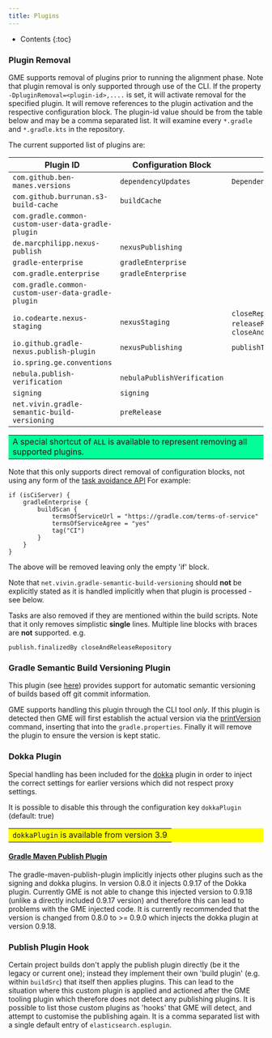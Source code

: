 ```yaml
---
title: Plugins
---
```


* Contents
{:toc}

### Plugin Removal

GME supports removal of plugins prior to running the alignment phase. Note that plugin removal is
only supported through use of the CLI. If the property `-DpluginRemoval=<plugin-id>,....` is set, it
will activate removal for the specified plugin. It will remove references to the plugin activation
and the respective configuration block. The plugin-id value should be from the table below and may be
a comma separated list. It will examine every `*.gradle` and `*.gradle.kts` in the repository.

The current supported list of plugins are:

| Plugin ID                                           | Configuration Block         | Tasks                                                               |
|-----------------------------------------------------|-----------------------------|---------------------------------------------------------------------|
| `com.github.ben-manes.versions`                     | `dependencyUpdates`         | `DependencyUpdatesTask`                                             |
| `com.github.burrunan.s3-build-cache`                | `buildCache`                |                                                                     |
| `com.gradle.common-custom-user-data-gradle-plugin`  |                             |                                                                     |
| `de.marcphilipp.nexus-publish`                      | `nexusPublishing`           |                                                                     |
| `gradle-enterprise`                                 | `gradleEnterprise`          |                                                                     |
| `com.gradle.enterprise`                             | `gradleEnterprise`          |                                                                     |
| `com.gradle.common-custom-user-data-gradle-plugin`  |                             |                                                                     |
| `io.codearte.nexus-staging`                         | `nexusStaging`              | `closeRepository`, `releaseRepository`, `closeAndReleaseRepository` |
| `io.github.gradle-nexus.publish-plugin`             | `nexusPublishing`           | `publishToSonatype`                                                 |
| `io.spring.ge.conventions`                          |                             |                                                                     |
| `nebula.publish-verification`                       | `nebulaPublishVerification` |                                                                     |
| `signing`                                           | `signing`                   |                                                                     |
| `net.vivin.gradle-semantic-build-versioning`        | `preRelease`                |                                                                     |

<table bgcolor="#00ff99">
<tr>
<td>
    A special shortcut of <code>ALL</code> is available to represent removing all supported plugins.
</td>
</tr>
</table>


Note that this only supports direct removal of configuration blocks, not using any form of the [task
avoidance API](https://docs.gradle.org/current/userguide/task_configuration_avoidance.html) For example:

```
if (isCiServer) {
    gradleEnterprise {
        buildScan {
            termsOfServiceUrl = "https://gradle.com/terms-of-service"
            termsOfServiceAgree = "yes"
            tag("CI")
        }
    }
}
```

The above will be removed leaving only the empty 'if' block.

Note that `net.vivin.gradle-semantic-build-versioning` should **not** be explicitly stated as it is handled
implicitly when that plugin is processed - see below.

Tasks are also removed if they are mentioned within the build scripts. Note that it only removes simplistic
**single** lines. Multiple line blocks with braces are **not** supported. e.g.
```
publish.finalizedBy closeAndReleaseRepository
```

### Gradle Semantic Build Versioning Plugin

This plugin (see [here](https://github.com/vivin/gradle-semantic-build-versioning)) provides support for
automatic semantic versioning of builds based off git commit information.

GME supports handling this plugin through the CLI tool *only*. If this plugin is detected then GME will first
establish the actual version via the [printVersion](https://github.com/vivin/gradle-semantic-build-versioning#printversion)
command, inserting that into the `gradle.properties`. Finally it will remove the plugin to ensure the version
is kept static.


### Dokka Plugin

Special handling has been included for the [dokka](https://github.com/Kotlin/dokka/) plugin in
order to inject the correct settings for earlier versions which did not respect proxy settings.

It is possible to disable this through the configuration key `dokkaPlugin` (default: true)

<table bgcolor="#ffff00">
<tr>
<td>
    <code>dokkaPlugin</code> is available from version 3.9
</td>
</tr>
</table>

#### [Gradle Maven Publish Plugin](https://github.com/vanniktech/gradle-maven-publish-plugin)

The gradle-maven-publish-plugin implicitly injects other plugins such as the signing and dokka
plugins. In version 0.8.0 it injects 0.9.17 of the Dokka plugin. Currently GME is not able to change
this injected version to 0.9.18 (unlike a directly included 0.9.17 version) and therefore this can
lead to problems with the GME injected code. It is currently recommended that the version is changed
from 0.8.0 to >= 0.9.0 which injects the dokka plugin at version 0.9.18.

### Publish Plugin Hook

Certain project builds don't apply the publish plugin directly (be it the legacy or current one); instead they implement their own 'build plugin' (e.g. within `buildSrc`) that itself then applies plugins. This can lead to the situation where this custom plugin is applied and actioned after the GME tooling plugin which therefore does not detect any publishing plugins. It is possible to list those custom plugins as 'hooks' that GME will detect, and attempt to customise the publishing again. It is a comma separated list with a single default entry of `elasticsearch.esplugin`.
